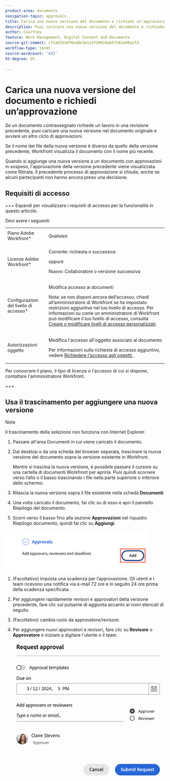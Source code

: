 ```yaml
---
product-area: documents
navigation-topic: approvals
title: Carica una nuova versione del documento e richiedi un’approvazione
description: Puoi caricare una nuova versione del documento e richiedere l’approvazione di altri utenti in Adobe Workfront.
author: Courtney
feature: Work Management, Digital Content and Documents
source-git-commit: cf2a6353df0ea0e3e1c473092dab5f263a98a2fd
workflow-type: tm+mt
source-wordcount: '432'
ht-degree: 0%

---
```



# Carica una nuova versione del documento e richiedi un’approvazione

Se un documento contrassegnato richiede un lavoro in una revisione precedente, puoi caricare una nuova versione nel documento originale e avviare un altro ciclo di approvazioni.

Se il nome del file della nuova versione è diverso da quello della versione precedente, Workfront visualizza il documento con il nome più recente.

Quando si aggiunge una nuova versione a un documento con approvazioni in sospeso, l&#39;approvazione della versione precedente viene visualizzata come Ritirata. Il precedente processo di approvazione si chiude, anche se alcuni partecipanti non hanno ancora preso una decisione.

## Requisiti di accesso

+++ Espandi per visualizzare i requisiti di accesso per la funzionalità in questo articolo.

Devi avere i seguenti:

<table style="table-layout:auto"> 
 <col> 
 </col> 
 <col> 
 </col> 
 <tbody> 
  <tr> 
   <td role="rowheader">Piano Adobe Workfront*</td> 
   <td> <p> Qualsiasi</p> </td> 
  </tr> 
  <tr> 
   <td role="rowheader">Licenze Adobe Workfront*</td> 
   <td> <p>Corrente: richiesta o successiva</p>
   oppure
   <p>Nuovo: Collaboratore o versione successiva</p> </td> 
  </tr> 
  <tr data-mc-conditions=""> 
   <td role="rowheader">Configurazioni del livello di accesso*</td> 
   <td> <p>Modifica accesso ai documenti</p> <p>Nota: se non disponi ancora dell’accesso, chiedi all’amministratore di Workfront se ha impostato restrizioni aggiuntive nel tuo livello di accesso. Per informazioni su come un amministratore di Workfront può modificare il tuo livello di accesso, consulta <a href="/help/quicksilver/administration-and-setup/add-users/configure-and-grant-access/create-modify-access-levels.md" class="MCXref xref">Creare o modificare livelli di accesso personalizzati</a>.</p> </td> 
  </tr> 
  <tr data-mc-conditions=""> 
   <td role="rowheader">Autorizzazioni oggetto</td> 
   <td> <p>Modifica l'accesso all'oggetto associato al documento</p> <p>Per informazioni sulla richiesta di accesso aggiuntivo, vedere <a href="/help/quicksilver/workfront-basics/grant-and-request-access-to-objects/grant-and-request-access-to-objects.md" class="MCXref xref">Richiedere l'accesso agli oggetti </a>.</p> </td> 
  </tr> 
 </tbody> 
</table>

Per conoscere il piano, il tipo di licenza o l&#39;accesso di cui si dispone, contattare l&#39;amministratore Workfront.

+++

## Usa il trascinamento per aggiungere una nuova versione

>[!NOTE]
>
>Il trascinamento della selezione non funziona con Internet Explorer.

1. Passare all&#39;area Documenti in cui viene caricato il documento.
1. Dal desktop o da una scheda del browser separata, trascinare la nuova versione del documento sopra la versione esistente in Workfront.

   Mentre si trascina la nuova versione, è possibile passare il cursore su una cartella di documenti Workfront per aprirla. Puoi quindi scorrere verso l’alto o il basso trascinando i file nella parte superiore o inferiore dello schermo.

1. Rilascia la nuova versione sopra il file esistente nella scheda **Documenti**.

1. Una volta caricato il documento, fai clic su di esso e apri il pannello Riepilogo del documento.

1. Scorri verso il basso fino alla sezione **Approvazioni** nel riquadro Riepilogo documento, quindi fai clic su **Aggiungi**.

![](assets/doc-summary-add-approvers.png)

1. (Facoltativo) Imposta una scadenza per l’approvazione. Gli utenti e i team ricevono una notifica via e-mail 72 ore e in seguito 24 ore prima della scadenza specificata.

1. Per aggiungere rapidamente revisori e approvatori della versione precedente, fare clic sul pulsante di aggiunta accanto ai nomi elencati di seguito.
   <!--need screenshot when working-->

1. (Facoltativo) cambia ruolo da approvatore/revisore.

1. Per aggiungere nuovi approvatori e revisori, fare clic su **Revisore** o **Approvatore** e iniziare a digitare l&#39;utente o il team.

   ![](assets/add-approver-and-deadline.png)